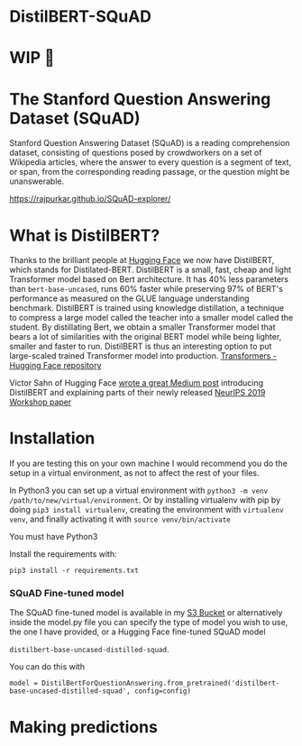 # DistilBERT-SQuAD

# WIP  🚧

# The Stanford Question Answering Dataset (SQuAD)

Stanford Question Answering Dataset (SQuAD) is a reading comprehension dataset, consisting of questions posed by crowdworkers on a set of Wikipedia articles, where the answer to every question is a segment of text, or span, from the corresponding reading passage, or the question might be unanswerable.

https://rajpurkar.github.io/SQuAD-explorer/

# What is DistilBERT?

Thanks to the brilliant people at [Hugging Face](https://huggingface.co/) we now have DistilBERT, which stands for Distilated-BERT. DistilBERT is a small, fast, cheap and light Transformer model based on Bert architecture. It has 40% less parameters than `bert-base-uncased`, runs 60% faster while preserving 97% of BERT's performance as measured on the GLUE language understanding benchmark. DistilBERT is trained using knowledge distillation, a technique to compress a large model called the teacher into a smaller model called the student. By distillating Bert, we obtain a smaller Transformer model that bears a lot of similarities with the original BERT model while being lighter, smaller and faster to run. DistilBERT is thus an interesting option to put large-scaled trained Transformer model into production. [Transformers - Hugging Face repository](https://github.com/huggingface/transformers)

Victor Sahn of Hugging Face [wrote a great Medium post](https://medium.com/huggingface/distilbert-8cf3380435b5) introducing DistilBERT and explaining parts of their newly released [NeurIPS 2019 Workshop paper](https://arxiv.org/abs/1910.01108)

# Installation

If you are testing this on your own machine I would recommend you do the setup in a virtual environment, as not to affect the rest of your files. 

In Python3 you can set up a virtual environment with `python3 -m venv /path/to/new/virtual/environment`. Or by installing virtualenv with pip by doing `pip3 install virtualenv`, creating the environment with `virtualenv venv`, and finally activating it with `source venv/bin/activate`

You must have Python3

Install the requirements with:

`pip3 install -r requirements.txt`

### SQuAD Fine-tuned model 

The SQuAD fine-tuned model is available in my [S3 Bucket](https://distilbert-finetuned-model.s3.eu-west-2.amazonaws.com/pytorch_model.bin) or alternatively inside the model.py file you can specify the type of model you wish to use, the one I have provided, or a Hugging Face fine-tuned SQuAD model

`distilbert-base-uncased-distilled-squad`. 

You can do this with 

`model = DistilBertForQuestionAnswering.from_pretrained('distilbert-base-uncased-distilled-squad', config=config)`

# Making predictions


